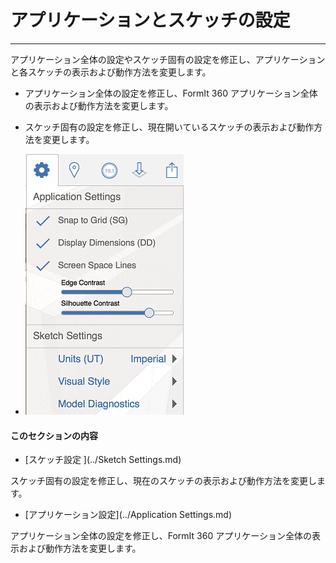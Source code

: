 

# アプリケーションとスケッチの設定

---

アプリケーション全体の設定やスケッチ固有の設定を修正し、アプリケーションと各スケッチの表示および動作方法を変更します。

* アプリケーション全体の設定を修正し、FormIt 360 アプリケーション全体の表示および動作方法を変更します。
* スケッチ固有の設定を修正し、現在開いているスケッチの表示および動作方法を変更します。

* ![](Images/GUID-5F96059C-1A35-4067-BA6F-52429737CD66-low.png)

#### このセクションの内容

* [スケッチ設定 ](../Sketch Settings.md)

スケッチ固有の設定を修正し、現在のスケッチの表示および動作方法を変更します。

* [アプリケーション設定](../Application Settings.md)

アプリケーション全体の設定を修正し、FormIt 360 アプリケーション全体の表示および動作方法を変更します。


